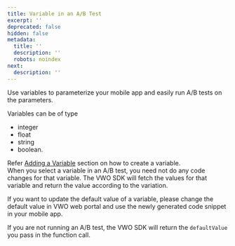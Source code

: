 ```yaml
---
title: Variable in an A/B Test
excerpt: ''
deprecated: false
hidden: false
metadata:
  title: ''
  description: ''
  robots: noindex
next:
  description: ''
---
```

Use variables to parameterize your mobile app and easily run A/B tests on the parameters.

Variables can be of type

* integer
* float
* string
* boolean.

Refer [Adding a Variable](ref:android-adding-a-variable)  section on how to create a variable.\
When you select a variable in an A/B test, you need not do any code changes for that variable. The VWO SDK will fetch the values for that variable and return the value according to the variation.

If you want to update the default value of a variable, please change the default value in VWO web portal and use the newly generated code snippet in your mobile app.

If you are not running an A/B test, the VWO SDK will return the `defaultValue` you pass in the function call.
